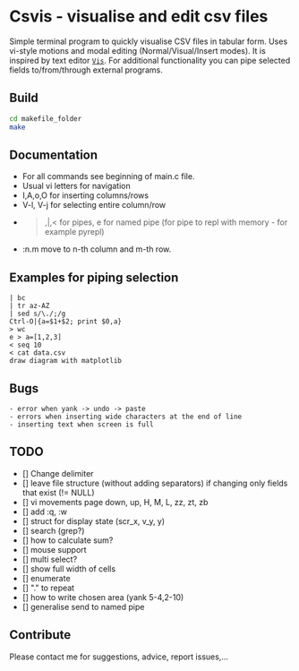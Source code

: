 # Csvis - visualise and edit csv files

Simple terminal program to quickly visualise CSV files in tabular form.
Uses vi-style motions and modal editing (Normal/Visual/Insert modes).
It is inspired by text editor [`Vis`](https://github.com/martanne/vis).
For additional functionality you can pipe selected fields to/from/through external programs.

## Build
```sh
cd makefile_folder
make
```

## Documentation
- For all commands see beginning of main.c file.
- Usual vi letters for navigation
- I,A,o,O for inserting columns/rows
- V-l, V-j for selecting entire column/row
- >,|,< for pipes, e for named pipe (for pipe to repl with memory - for example pyrepl)
- :n.m move to n-th column and m-th row.
    
## Examples for piping selection
    | bc
    | tr az-AZ
    | sed s/\./;/g
    Ctrl-O|{a=$1+$2; print $0,a}
    > wc
    e > a=[1,2,3]
    < seq 10
    < cat data.csv
    draw diagram with matplotlib

## Bugs
    - error when yank -> undo -> paste
    - errors when inserting wide characters at the end of line
    - inserting text when screen is full

## TODO
- [] Change delimiter
- [] leave file structure (without adding separators) if changing only fields that exist (!= NULL)
- [] vi movements page down, up, H, M, L, zz, zt, zb
- [] add :q, :w
- [] struct for display state (scr_x, v_y, y)
- [] search (grep?)
- [] how to calculate sum?
- [] mouse support
- [] multi select?
- [] show full width of cells
- [] enumerate
- [] "." to repeat
- [] how to write chosen area (yank 5-4,2-10)
- [] generalise send to named pipe

## Contribute
Please contact me for suggestions, advice, report issues,...
